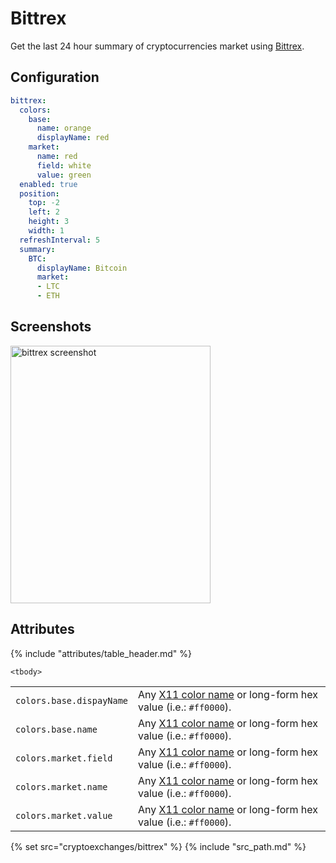 # Bittrex

Get the last 24 hour summary of cryptocurrencies market using [Bittrex](https://bittrex.com).

## Configuration

```yaml
bittrex:
  colors:
    base:
      name: orange
      displayName: red
    market:
      name: red
      field: white
      value: green
  enabled: true
  position:
    top: -2
    left: 2
    height: 3
    width: 1
  refreshInterval: 5
  summary:
    BTC:
      displayName: Bitcoin
      market:
      - LTC
      - ETH
```

## Screenshots

<img class="screenshot" src="/assets/modules/bittrex.png" width="320" height="412" alt="bittrex screenshot" />

## Attributes

<table>
    {% include "attributes/table_header.md" %}

    <tbody>
<tr>
    <td>
        <code>colors.base.dispayName</code>
        <br />
    </td>
    <td>Any <a href="https://en.wikipedia.org/wiki/X11_color_names">X11 color name</a> or long-form hex value (i.e.:
        <code>#ff0000</code>).</td>
</tr>
<tr>
    <td>
        <code>colors.base.name</code>
        <br />
    </td>
    <td>Any <a href="https://en.wikipedia.org/wiki/X11_color_names">X11 color name</a> or long-form hex value (i.e.:
        <code>#ff0000</code>).</td>
</tr>
<tr>
    <td>
        <code>colors.market.field</code>
        <br />
    </td>
    <td>Any <a href="https://en.wikipedia.org/wiki/X11_color_names">X11 color name</a> or long-form hex value (i.e.:
        <code>#ff0000</code>).</td>
</tr>
<tr>
    <td>
        <code>colors.market.name</code>
        <br />
    </td>
    <td>Any <a href="https://en.wikipedia.org/wiki/X11_color_names">X11 color name</a> or long-form hex value (i.e.:
        <code>#ff0000</code>).</td>
</tr>
<tr>
    <td>
        <code>colors.market.value</code>
        <br />
    </td>
    <td>Any <a href="https://en.wikipedia.org/wiki/X11_color_names">X11 color name</a> or long-form hex value (i.e.:
        <code>#ff0000</code>).</td>
</tr>
    </tbody>
</table>

{% set src="cryptoexchanges/bittrex" %}
{% include "src_path.md" %}